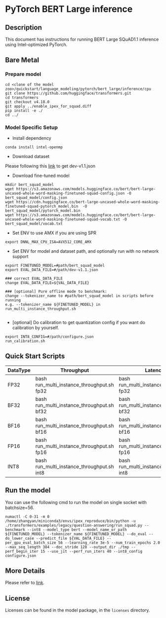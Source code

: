<!--- 0. Title -->
# PyTorch BERT Large inference

<!-- 10. Description -->
## Description

This document has instructions for running BERT Large SQuAD1.1 inference using
Intel-optimized PyTorch.

## Bare Metal
### Prepare model
```
cd <clone of the model zoo>/quickstart/language_modeling/pytorch/bert_large/inference/cpu
git clone https://github.com/huggingface/transformers.git
cd transformers
git checkout v4.18.0
git apply ../enable_ipex_for_squad.diff
pip install -e ./
cd ../

```
### Model Specific Setup
* Install dependency
```
conda install intel-openmp
```

* Download dataset

Please following this [link](https://github.com/huggingface/transformers/tree/v3.0.2/examples/question-answering) to get dev-v1.1.json

* Download fine-tuned model
```
mkdir bert_squad_model
wget https://s3.amazonaws.com/models.huggingface.co/bert/bert-large-uncased-whole-word-masking-finetuned-squad-config.json -O bert_squad_model/config.json
wget https://cdn.huggingface.co/bert-large-uncased-whole-word-masking-finetuned-squad-pytorch_model.bin  -O bert_squad_model/pytorch_model.bin
wget https://s3.amazonaws.com/models.huggingface.co/bert/bert-large-uncased-whole-word-masking-finetuned-squad-vocab.txt -O bert_squad_model/vocab.txt
```

* Set ENV to use AMX if you are using SPR
```
export DNNL_MAX_CPU_ISA=AVX512_CORE_AMX
```

* Set ENV for model and dataset path, and optionally run with no network support
```
export FINETUNED_MODEL=#path/bert_squad_model
export EVAL_DATA_FILE=#/path/dev-v1.1.json
  
### correct EVAL_DATA_FILE
change EVAL_DATA_FILE=${VAL_DATA_FILE}
  
### [optional] Pure offline mode to benchmark:
change --tokenizer_name to #path/bert_squad_model in scripts before running
e.g. --tokenizer_name ${FINETUNED_MODEL} in run_multi_instance_throughput.sh
  
```

* [optional] Do calibration to get quantization config if you want do calibration by yourself.
```
export INT8_CONFIG=#/path/configure.json
run_calibration.sh
```

## Quick Start Scripts

|  DataType   | Throughput  |  Latency    |   Accuracy  |
| ----------- | ----------- | ----------- | ----------- |
| FP32        | bash run_multi_instance_throughput.sh fp32 | bash run_multi_instance_realtime.sh fp32 | bash run_accuracy.sh fp32 |
| BF32        | bash run_multi_instance_throughput.sh bf32 | bash run_multi_instance_realtime.sh bf32 | bash run_accuracy.sh bf32 |
| BF16        | bash run_multi_instance_throughput.sh bf16 | bash run_multi_instance_realtime.sh bf16 | bash run_accuracy.sh bf16 |
| FP16        | bash run_multi_instance_throughput.sh fp16 | bash run_multi_instance_realtime.sh fp16 | bash run_accuracy.sh fp16 |
| INT8        | bash run_multi_instance_throughput.sh int8 | bash run_multi_instance_realtime.sh int8 | bash run_accuracy.sh int8 |

## Run the model

You can use the following cmd to run the model on single socket with batchsize=56.
```
numactl -C 0-31 -m 0 /home/zhangyan/miniconda3/envs/ipex_reproduce/bin/python -u ./transformers/examples/legacy/question-answering/run_squad.py --benchmark --int8 --model_type bert --model_name_or_path ${FINETUNED_MODEL} --tokenizer_name ${FINETUNED_MODEL} --do_eval --do_lower_case --predict_file ${VAL_DATA_FILE} --per_gpu_eval_batch_size 56 --learning_rate 3e-5 --num_train_epochs 2.0 --max_seq_length 384 --doc_stride 128 --output_dir ./tmp --perf_begin_iter 15 --use_jit --perf_run_iters 40 --int8_config configure.json
```

## More Details
Please refer to [link](https://github.com/IntelAI/models/blob/pytorch-r1.13-models/quickstart/language_modeling/pytorch/bert_large/inference/cpu/README.md).

<!--- 80. License -->
## License

Licenses can be found in the model package, in the `licenses` directory.
